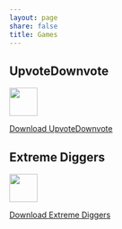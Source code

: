 ```yaml
---
layout: page
share: false
title: Games
---
```


## UpvoteDownvote

<img src="http://redribbongames.com/Icon/UpvoteDownvote_icon.png" style="height:50px; width:50px;">

[Download UpvoteDownvote](Games/UpvoteDownvote_1.0.apk)



## Extreme Diggers

<img src="http://redribbongames.com/Icon/Extreme_diggers_icon.png" style="height:50px; width:50px;">

[Download Extreme Diggers](Games/Extreme_diggers_1.0.apk)
